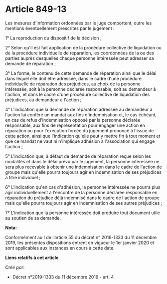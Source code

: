 # Article 849-13

Les mesures d'information ordonnées par le juge comportent, outre les mentions éventuellement prescrites par le jugement :

1° La reproduction du dispositif de la décision ;

2° Selon qu'il est fait application de la procédure collective de liquidation ou de la procédure individuelle de réparation,
les coordonnées de la ou des parties auprès desquelles chaque personne intéressée peut adresser sa demande de réparation ;

3° La forme, le contenu de cette demande de réparation ainsi que le délai dans lequel elle doit être adressée, dans le cadre
d'une procédure individuelle de réparation des préjudices, au choix de la personne intéressée, soit à la personne déclarée
responsable, soit au demandeur à l'action, et dans le cadre d'une procédure collective de liquidation des préjudices, au
demandeur à l'action ;

4° L'indication que la demande de réparation adressée au demandeur à l'action lui confère un mandat aux fins d'indemnisation
et, le cas échéant, en cas de refus d'indemnisation opposé par la personne déclarée responsable, aux fins de représentation
pour engager une action en réparation ou pour l'exécution forcée du jugement prononcé à l'issue de cette action, ainsi que
l'indication qu'elle peut y mettre fin à tout moment et que ce mandat ne vaut ni n'implique adhésion à l'association qui
engage l'action ;

5° L'indication que, à défaut de demande de réparation reçue selon les modalités et dans le délai prévu par le jugement, la
personne intéressée ne sera plus recevable à obtenir une indemnisation dans le cadre de l'action de groupe mais qu'elle
pourra toujours agir en indemnisation de ses préjudices à titre individuel ;

6° L'indication qu'en cas d'adhésion, la personne intéressée ne pourra plus agir individuellement à l'encontre de la personne
déclarée responsable en réparation du préjudice déjà indemnisé dans le cadre de l'action de groupe mais qu'elle pourra
toujours agir en indemnisation de ses autres préjudices ;

7° L'indication que la personne intéressée doit produire tout document utile au soutien de sa demande.

**Nota:**

Conformément au I de l’article 55 du décret n° 2019-1333 du 11 décembre 2019, les présentes dispositions entrent en vigueur
le 1er janvier 2020 et sont applicables aux instances en cours à cette date.

**Liens relatifs à cet article**

_Créé par_:

  - Décret n°2019-1333 du 11 décembre 2019 - art. 4

